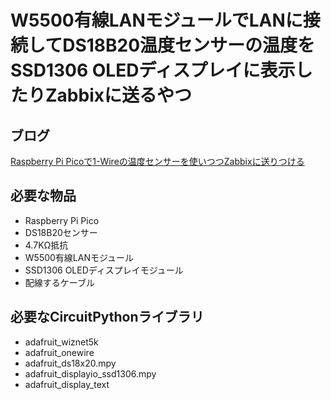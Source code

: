 # W5500有線LANモジュールでLANに接続してDS18B20温度センサーの温度をSSD1306 OLEDディスプレイに表示したりZabbixに送るやつ

## ブログ

[Raspberry Pi Picoで1-Wireの温度センサーを使いつつZabbixに送りつける](https://akkiesoft.hatenablog.jp/entry/20211210/1639062000)

## 必要な物品

* Raspberry Pi Pico
* DS18B20センサー
* 4.7KΩ抵抗
* W5500有線LANモジュール
* SSD1306 OLEDディスプレイモジュール
* 配線するケーブル

## 必要なCircuitPythonライブラリ

* adafruit_wiznet5k
* adafruit_onewire
* adafruit_ds18x20.mpy
* adafruit_displayio_ssd1306.mpy
* adafruit_display_text
